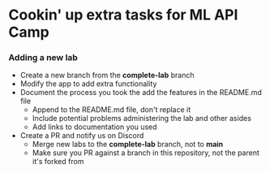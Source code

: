 # Cookin' up extra tasks for ML API Camp

### Adding a new lab
- Create a new branch from the **complete-lab** branch
- Modify the app to add extra functionality
- Document the process you took the add the features in the README.md file
    - Append to the README.md file, don't replace it
    - Include potential problems administering the lab and other asides
    - Add links to documentation you used
- Create a PR and notify us on Discord
    - Merge new labs to the **complete-lab** branch, not to **main**
    - Make sure you PR against a branch in this repository, not the parent it's forked from
